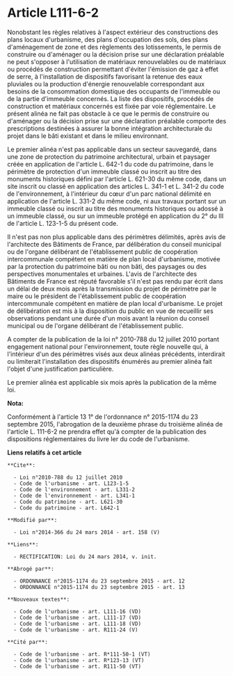# Article L111-6-2

Nonobstant les règles relatives à l'aspect extérieur des constructions des plans locaux d'urbanisme, des plans d'occupation
des sols, des plans d'aménagement de zone et des règlements des lotissements, le permis de construire ou d'aménager ou la
décision prise sur une déclaration préalable ne peut s'opposer à l'utilisation de matériaux renouvelables ou de matériaux ou
procédés de construction permettant d'éviter l'émission de gaz à effet de serre, à l'installation de dispositifs favorisant
la retenue des eaux pluviales ou la production d'énergie renouvelable correspondant aux besoins de la consommation domestique
des occupants de l'immeuble ou de la partie d'immeuble concernés. La liste des dispositifs, procédés de construction et
matériaux concernés est fixée par voie réglementaire. Le présent alinéa ne fait pas obstacle à ce que le permis de construire
ou d'aménager ou la décision prise sur une déclaration préalable comporte des prescriptions destinées à assurer la bonne
intégration architecturale du projet dans le bâti existant et dans le milieu environnant. 

Le premier alinéa n'est pas applicable dans un secteur sauvegardé, dans une zone de protection du patrimoine architectural,
urbain et paysager créée en application de l'article L. 642-1 du code du patrimoine, dans le périmètre de protection d'un
immeuble classé ou inscrit au titre des monuments historiques défini par l'article L. 621-30 du même code, dans un site
inscrit ou classé en application des articles L. 341-1 et L. 341-2 du code de l'environnement, à l'intérieur du cœur d'un
parc national délimité en application de l'article L. 331-2 du même code, ni aux travaux portant sur un immeuble classé ou
inscrit au titre des monuments historiques ou adossé à un immeuble classé, ou sur un immeuble protégé en application du 2° du
III de l'article L. 123-1-5 du présent code. 

Il n'est pas non plus applicable dans des périmètres délimités, après avis de l'architecte des Bâtiments de France, par
délibération du conseil municipal ou de l'organe délibérant de l'établissement public de coopération intercommunale compétent
en matière de plan local d'urbanisme, motivée par la protection du patrimoine bâti ou non bâti, des paysages ou des
perspectives monumentales et urbaines. L'avis de l'architecte des Bâtiments de France est réputé favorable s'il n'est pas
rendu par écrit dans un délai de deux mois après la transmission du projet de périmètre par le maire ou le président de
l'établissement public de coopération intercommunale compétent en matière de plan local d'urbanisme. Le projet de
délibération est mis à la disposition du public en vue de recueillir ses observations pendant une durée d'un mois avant la
réunion du conseil municipal ou de l'organe délibérant de l'établissement public. 

A compter de la publication de la loi n° 2010-788 du 12 juillet 2010 portant engagement national pour l'environnement, toute
règle nouvelle qui, à l'intérieur d'un des périmètres visés aux deux alinéas précédents, interdirait ou limiterait
l'installation des dispositifs énumérés au premier alinéa fait l'objet d'une justification particulière. 

Le premier alinéa est applicable six mois après la publication de la même loi.

**Nota:**

Conformément à l'article 13 1° de l'ordonnance n° 2015-1174 du 23 septembre 2015, l'abrogation de la deuxième phrase du
troisième alinéa de l'article L. 111-6-2 ne prendra effet qu'à compter de la publication des dispositions réglementaires du
livre Ier du code de l'urbanisme.

**Liens relatifs à cet article**

	**Cite**:

	  - Loi n°2010-788 du 12 juillet 2010
	  - Code de l'urbanisme - art. L123-1-5
	  - Code de l'environnement - art. L331-2
	  - Code de l'environnement - art. L341-1
	  - Code du patrimoine - art. L621-30
	  - Code du patrimoine - art. L642-1

	**Modifié par**:

	  - Loi n°2014-366 du 24 mars 2014 - art. 158 (V)

	**Liens**:

	  - RECTIFICATION: Loi du 24 mars 2014, v. init.

	**Abrogé par**:

	  - ORDONNANCE n°2015-1174 du 23 septembre 2015 - art. 12
	  - ORDONNANCE n°2015-1174 du 23 septembre 2015 - art. 13

	**Nouveaux textes**:

	  - Code de l'urbanisme - art. L111-16 (VD)
	  - Code de l'urbanisme - art. L111-17 (VD)
	  - Code de l'urbanisme - art. L111-18 (VD)
	  - Code de l'urbanisme - art. R111-24 (V)

	**Cité par**:

	  - Code de l'urbanisme - art. R*111-50-1 (VT)
	  - Code de l'urbanisme - art. R*123-13 (VT)
	  - Code de l'urbanisme - art. R111-50 (VT)
